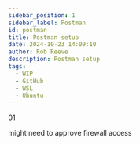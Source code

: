 ```yaml
---  
sidebar_position: 1  
sidebar_label: Postman
id: postman
title: Postman setup
date: 2024-10-23 14:09:10
author: Rob Reeve
description: Postman setup
tags: 
  - WIP
  - GitHub
  - WSL
  - Ubuntu
---  
```


<!-- SPDX-License-Identifier: CC-BY-SA-4.0 -->

01

might need to approve firewall access


